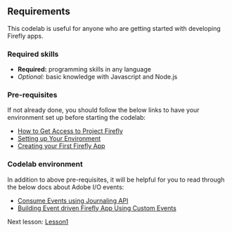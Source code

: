 ## Requirements

This codelab is useful for anyone who are getting started with developing Firefly apps.

### Required skills

* **Required:** programming skills in any language
* *Optional:* basic knowledge with Javascript and Node.js

### Pre-requisites

If not already done, you should follow the below links to have your environment set up before starting the codelab:

* [How to Get Access to Project Firefly](https://github.com/AdobeDocs/project-firefly/blob/master/overview/getting_access.md)
* [Setting up Your Environment](https://github.com/AdobeDocs/project-firefly/blob/master/getting_started/setup.md)
* [Creating your First Firefly App](https://github.com/AdobeDocs/project-firefly/blob/master/getting_started/first_app.md)

### Codelab environment

In addition to above pre-requisites, it will be helpful for you to read through the below docs about Adobe I/O events: 

* [Consume Events using Journaling API](https://adobeio-codelabs-journaling-events-adobedocs.hlx.page/?src=/README.html)
* [Building Event driven Firefly App Using Custom Events](https://adobeio-codelabs-custom-events-adobedocs.project-helix.page/?src=/README.html)

Next lesson: [Lesson1](lesson1.md)